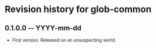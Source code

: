 # Revision history for glob-common

## 0.1.0.0  -- YYYY-mm-dd

* First version. Released on an unsuspecting world.
